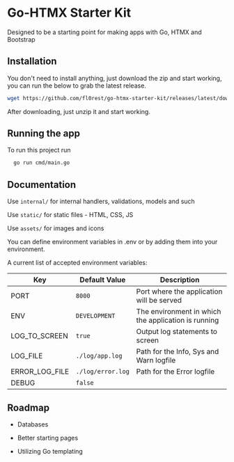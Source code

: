 # Go-HTMX Starter Kit

Designed to be a starting point for making apps with Go, HTMX and Bootstrap


## Installation

You don't need to install anything, just download the zip and start working, you can run the below to grab the latest release.

```bash
wget https://github.com/fl0rest/go-htmx-starter-kit/releases/latest/download/starter.zip
```

After downloading, just unzip it and start working.
## Running the app

To run this project run

```bash
  go run cmd/main.go
```


## Documentation

Use `internal/` for internal handlers, validations, models and such

Use `static/` for static files - HTML, CSS, JS

Use `assets/` for images and icons

You can define environment variables in .env or by adding them into your environment.

A current list of accepted environment variables:


| Key | Default Value | Description |
| --- | ------------- | ----------- |
| PORT | `8000` | Port where the application will be served |
| ENV | `DEVELOPMENT` | The environment in which the application is running |
| LOG_TO_SCREEN | `true` | Output log statements to screen |
| LOG_FILE | `./log/app.log` | Path for the Info, Sys and Warn logfile |
| ERROR_LOG_FILE | `./log/error.log` | Path for the Error logfile |
| DEBUG | `false` |  |


## Roadmap

- Databases

- Better starting pages

- Utilizing Go templating


